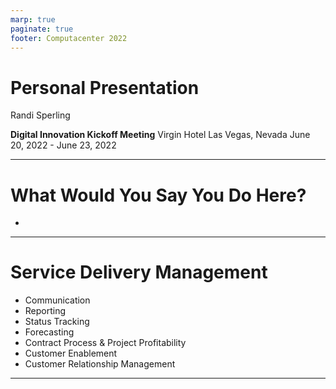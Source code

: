 ```yaml
---
marp: true
paginate: true
footer: Computacenter 2022
---
```


# Personal Presentation
Randi Sperling

**Digital Innovation Kickoff Meeting**
Virgin Hotel Las Vegas, Nevada
June 20, 2022 - June 23, 2022

---

# What Would You Say You Do Here?
- 

---

# Service Delivery Management
- Communication
- Reporting
- Status Tracking
- Forecasting
- Contract Process & Project Profitability
- Customer Enablement
- Customer Relationship Management

---




